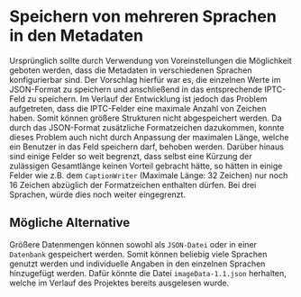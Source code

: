 # Speichern von mehreren Sprachen in den Metadaten

Ursprünglich sollte durch Verwendung von Voreinstellungen die Möglichkeit geboten werden, dass die Metadaten in verschiedenen Sprachen konfigurierbar sind. Der Vorschlag hierfür war es, die einzelnen Werte im JSON-Format zu speichern und anschließend in das entsprechende IPTC-Feld zu speichern. Im Verlauf der Entwicklung ist jedoch das Problem aufgetreten, dass die IPTC-Felder eine maximale Anzahl von Zeichen haben. Somit können größere Strukturen nicht abgespeichert werden. Da durch das JSON-Format zusätzliche Formatzeichen dazukommen, konnte dieses Problem auch nicht durch Anpassung der maximalen Länge, welche ein Benutzer in das Feld speichern darf, behoben werden. Darüber hinaus sind einige Felder so weit begrenzt, dass selbst eine Kürzung der zulässigen Gesamtlänge keinen Vorteil gebracht hätte, so hätten in einige Felder wie z.B. dem `CaptionWriter` (Maximale Länge: 32 Zeichen) nur noch 16 Zeichen abzüglich der Formatzeichen enthalten dürfen. Bei drei Sprachen, würde dies noch weiter eingegrenzt.

## Mögliche Alternative
Größere Datenmengen können sowohl als `JSON-Datei` oder in einer `Datenbank` gespeichert werden. Somit können beliebig viele Sprachen genutzt werden und individuelle Angaben in den einzelnen Sprachen hinzugefügt werden. Dafür könnte die Datei `imageData-1.1.json` herhalten, welche im Verlauf des Projektes bereits ausgelesen wurde.